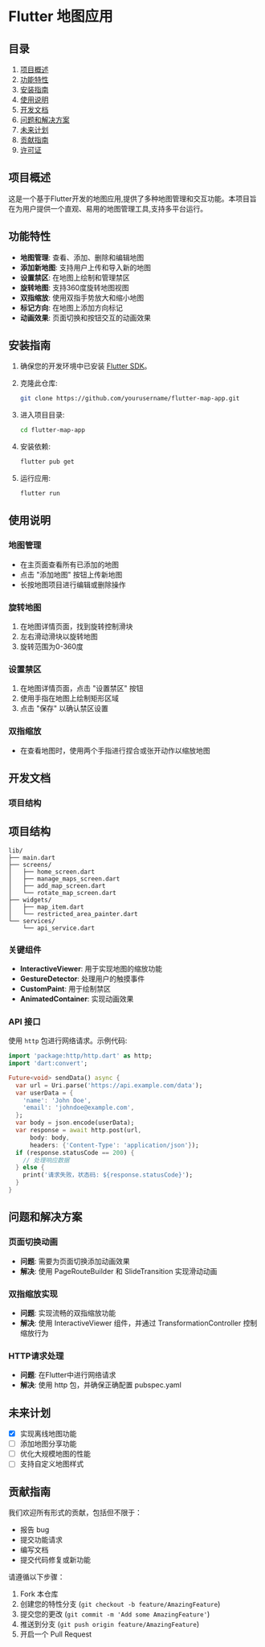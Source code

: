 # Flutter 地图应用

## 目录
1. [项目概述](#项目概述)
2. [功能特性](#功能特性)
3. [安装指南](#安装指南)
4. [使用说明](#使用说明)
5. [开发文档](#开发文档)
6. [问题和解决方案](#问题和解决方案)
7. [未来计划](#未来计划)
8. [贡献指南](#贡献指南)
9. [许可证](#许可证)

## 项目概述

这是一个基于Flutter开发的地图应用,提供了多种地图管理和交互功能。本项目旨在为用户提供一个直观、易用的地图管理工具,支持多平台运行。

## 功能特性

- **地图管理**: 查看、添加、删除和编辑地图
- **添加新地图**: 支持用户上传和导入新的地图
- **设置禁区**: 在地图上绘制和管理禁区
- **旋转地图**: 支持360度旋转地图视图
- **双指缩放**: 使用双指手势放大和缩小地图
- **标记方向**: 在地图上添加方向标记
- **动画效果**: 页面切换和按钮交互的动画效果
## 安装指南  

1. 确保您的开发环境中已安装 [Flutter SDK](https://flutter.dev/docs/get-started/install)。  

2. 克隆此仓库:  
    ```bash  
    git clone https://github.com/yourusername/flutter-map-app.git  
    ```

3. 进入项目目录:  
    ```bash  
    cd flutter-map-app  
    ```

4. 安装依赖:  
    ```bash  
    flutter pub get  
    ```

5. 运行应用:  
    ```bash  
    flutter run  
    ```
## 使用说明

### 地图管理
- 在主页面查看所有已添加的地图
- 点击 "添加地图" 按钮上传新地图
- 长按地图项目进行编辑或删除操作

### 旋转地图
1. 在地图详情页面，找到旋转控制滑块
2. 左右滑动滑块以旋转地图
3. 旋转范围为0-360度

### 设置禁区
1. 在地图详情页面，点击 "设置禁区" 按钮
2. 使用手指在地图上绘制矩形区域
3. 点击 "保存" 以确认禁区设置

### 双指缩放
- 在查看地图时，使用两个手指进行捏合或张开动作以缩放地图

## 开发文档

### 项目结构
## 项目结构  

```plaintext  
lib/  
├── main.dart  
├── screens/  
│   ├── home_screen.dart  
│   ├── manage_maps_screen.dart  
│   ├── add_map_screen.dart  
│   └── rotate_map_screen.dart  
├── widgets/  
│   ├── map_item.dart  
│   └── restricted_area_painter.dart  
└── services/  
    └── api_service.dart
```
### 关键组件

- **InteractiveViewer**: 用于实现地图的缩放功能
- **GestureDetector**: 处理用户的触摸事件
- **CustomPaint**: 用于绘制禁区
- **AnimatedContainer**: 实现动画效果

### API 接口

使用 `http` 包进行网络请求。示例代码:

```dart
import 'package:http/http.dart' as http;
import 'dart:convert';

Future<void> sendData() async {
  var url = Uri.parse('https://api.example.com/data');
  var userData = {
    'name': 'John Doe',
    'email': 'johndoe@example.com',
  };
  var body = json.encode(userData);
  var response = await http.post(url, 
      body: body, 
      headers: {'Content-Type': 'application/json'});
  if (response.statusCode == 200) {
    // 处理响应数据
  } else {
    print('请求失败，状态码: ${response.statusCode}');
  }
}
```
## 问题和解决方案  

### 页面切换动画  
- **问题**: 需要为页面切换添加动画效果  
- **解决**: 使用 PageRouteBuilder 和 SlideTransition 实现滑动动画  

### 双指缩放实现  
- **问题**: 实现流畅的双指缩放功能  
- **解决**: 使用 InteractiveViewer 组件，并通过 TransformationController 控制缩放行为  

### HTTP请求处理  
- **问题**: 在Flutter中进行网络请求  
- **解决**: 使用 http 包，并确保正确配置 pubspec.yaml  

## 未来计划 

- [X] 实现离线地图功能  
- [ ] 添加地图分享功能  
- [ ] 优化大规模地图的性能  
- [ ] 支持自定义地图样式

## 贡献指南  

我们欢迎所有形式的贡献，包括但不限于：  
- 报告 bug  
- 提交功能请求   
- 编写文档  
- 提交代码修复或新功能  

请遵循以下步骤：  
1. Fork 本仓库  
2. 创建您的特性分支 (`git checkout -b feature/AmazingFeature`)  
3. 提交您的更改 (`git commit -m 'Add some AmazingFeature'`)  
4. 推送到分支 (`git push origin feature/AmazingFeature`)  
5. 开启一个 Pull Request  

